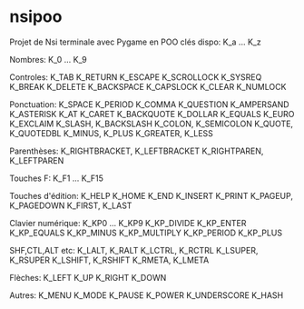 # nsipoo
Projet de Nsi terminale avec Pygame en POO
clés dispo:
K_a ... K_z

Nombres:
K_0 ... K_9

Controles:
K_TAB
K_RETURN
K_ESCAPE
K_SCROLLOCK
K_SYSREQ
K_BREAK
K_DELETE
K_BACKSPACE
K_CAPSLOCK
K_CLEAR
K_NUMLOCK

Ponctuation:
K_SPACE
K_PERIOD
K_COMMA
K_QUESTION
K_AMPERSAND
K_ASTERISK
K_AT
K_CARET
K_BACKQUOTE
K_DOLLAR
K_EQUALS
K_EURO
K_EXCLAIM
K_SLASH, K_BACKSLASH
K_COLON, K_SEMICOLON
K_QUOTE, K_QUOTEDBL
K_MINUS, K_PLUS
K_GREATER, K_LESS

Parenthèses:
K_RIGHTBRACKET, K_LEFTBRACKET
K_RIGHTPAREN, K_LEFTPAREN

Touches F:
K_F1 ... K_F15

Touches d'édition:
K_HELP
K_HOME
K_END
K_INSERT
K_PRINT
K_PAGEUP, K_PAGEDOWN
K_FIRST, K_LAST

Clavier numérique:
K_KP0 ... K_KP9
K_KP_DIVIDE
K_KP_ENTER
K_KP_EQUALS
K_KP_MINUS
K_KP_MULTIPLY
K_KP_PERIOD
K_KP_PLUS

SHF,CTL,ALT etc:
K_LALT, K_RALT
K_LCTRL, K_RCTRL
K_LSUPER, K_RSUPER
K_LSHIFT, K_RSHIFT
K_RMETA, K_LMETA

Flèches:
K_LEFT
K_UP
K_RIGHT
K_DOWN

Autres:
K_MENU
K_MODE
K_PAUSE
K_POWER
K_UNDERSCORE
K_HASH
